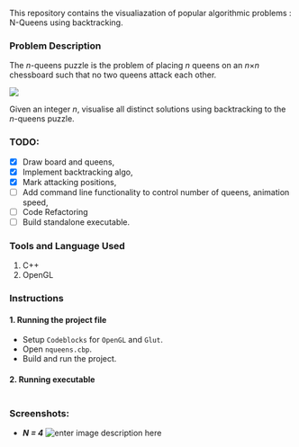 
This repository contains the visualiazation of popular algorithmic problems : N-Queens using backtracking.

### Problem Description
The  _n_-queens puzzle is the problem of placing  _n_  queens on an  _n_×_n_  chessboard such that no two queens attack each other.

![](https://assets.leetcode.com/uploads/2018/10/12/8-queens.png)

Given an integer  _n_, visualise all distinct solutions using backtracking  to the  _n_-queens puzzle.

### TODO:

 - [x] Draw board and queens,
 - [x] Implement backtracking algo,
 - [x] Mark attacking positions,
 - [ ]  Add command line functionality to control number of queens, animation speed,
 - [ ] Code Refactoring
 - [ ] Build standalone executable.

### Tools and Language Used
 1. C++
 2. OpenGL

### Instructions
#### 1. Running the project file
 - Setup `Codeblocks` for `OpenGL` and `Glut`.
 - Open `nqueens.cbp`.
 - Build and run the project.
 
  #### 2. Running executable
 ```

```
### Screenshots:

 - ***N = 4***
 ![enter image description here](https://raw.githubusercontent.com/sarangbishal/N-Queens-Visualisation/master/visualisations/nqueens_4.gif?token=AG2ULFA3N43HG7ZZIKBDR6S5COWWM)
 
